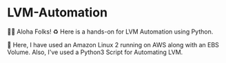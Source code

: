 # LVM-Automation
✌🏻 Aloha Folks!
♻️ Here is a hands-on for LVM Automation using Python.

💎 Here, I have used an Amazon Linux 2 running on AWS along with an EBS Volume. Also, I've used a Python3 Script for Automating LVM.
